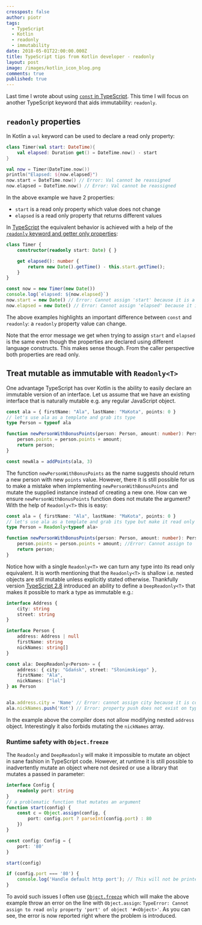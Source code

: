 ```yaml
---
crosspost: false
author: piotr
tags:
  - TypeScript
  - Kotlin
  - readonly
  - immutability
date: 2018-05-01T22:00:00.000Z
title: TypeScript tips from Kotlin developer - readonly
layout: post
image: /images/kotlin_icon_blog.png
comments: true
published: true
---
```

Last time I wrote about using [`const` in TypeScript](/blog/typescript-tips-from-kotlin-developer-const/). This time I will focus on another TypeScript keyword that aids immutability: `readonly`.

## `readonly` properties

In Kotlin a `val` keyword can be used to declare a read only property:

```kotlin
class Timer(val start: DateTime){
    val elapsed: Duration get() = DateTime.now() - start
}

val now = Timer(DateTime.now())
println("Elapsed: ${now.elapsed}") 
now.start = DateTime.now() // Error: Val cannot be reassigned
now.elapsed = DateTime.now() // Error: Val cannot be reassigned
```

In the above example we have 2 properties:

* `start` is a read only property which value does not change
* `elapsed` is a read only property that returns different values

In [TypeScript](https://www.typescriptlang.org/) the equivalent behavior is achieved with a help of the [`readonly` keyword and getter only properties](https://www.typescriptlang.org/docs/handbook/interfaces.html#readonly-properties):

```typescript
class Timer {
    constructor(readonly start: Date) { }

    get elapsed(): number {
        return new Date().getTime() - this.start.getTime();
    } 
}

const now = new Timer(new Date())
console.log(`elapsed: ${now.elapsed}`)
now.start = new Date() // Error: Cannot assign 'start' because it is a constant or a read-only 
now.elapsed = new Date() // Error: Cannot assign 'elapsed' because it is a constant or a read-only 
```

The above examples highlights an important difference between `const` and `readonly`: a `readonly` property value can change.

Note that the error message we get when trying to assign `start` and `elapsed` is the same even though the properties are declared using different language constructs. This makes sense though. From the caller perspective both properties are read only.

## Treat mutable as immutable with `Readonly<T>`

One advantage TypeScript has over Kotlin is the ability to easily declare an immutable version of an interface.
Let us assume that we have an existing interface that is naturally mutable e.g. any regular JavaScript object. 

```typescript
const ala = { firstName: "Ala", lastName: "MaKota", points: 0 }
// let's use ala as a template and grab its type
type Person = typeof ala

function newPersonWithBonusPoints(person: Person, amount: number): Person {
    person.points = person.points + amount;
    return person;
}

const newAla = addPoints(ala, 3)
```

The function `newPersonWithBonusPoints` as the name suggests should return a new person with new `points` value. However, there it is still possible for us to make a mistake when implementing `newPersonWithBonusPoints` and mutate the supplied instance instead of creating a new one. How can we ensure `newPersonWithBonusPoints` function does not mutate the argument? With the help of `Readonly<T>` this is easy:

```typescript
const ala = { firstName: "Ala", lastName: "MaKota", points: 0 }
// let's use ala as a template and grab its type but make it read only
type Person = Readonly<typeof ala>

function newPersonWithBonusPoints(person: Person, amount: number): Person {
    person.points = person.points + amount; //Error: Cannot assign to 'points' because it is a constant or a read-only property
    return person;
}
```

Notice how with a single `Readonly<T>` we can turn any type into its read only equivalent. It is worth mentioning that the `Readonly<T>` is shallow i.e. nested objects are still mutable unless explicitly stated otherwise. Thankfully version [TypeScript 2.8](https://github.com/Microsoft/TypeScript/pull/21316) introduced an ability to define a `DeepReadonly<T>` that makes it possible to mark a type as immutable e.g.:

```typescript
interface Address {
    city: string
    street: string
}

interface Person {
    address: Address | null
    firstName: string
    nickNames: string[]
}

const ala: DeepReadonly<Person> = {
    address: { city: "Gdańsk", street: "Słonimskiego" },
    firstName: "Ala",
    nickNames: ["lol"]
} as Person


ala.address.city = 'Name' // Error: cannot assign city because it is constant or readonly
ala.nickNames.push('Kot') // Error: property push does not exist on type DeepReadonlyArray<string>
```

In the example above the compiler does not allow modifying nested `address` object. Interestingly it also forbids mutating the `nickNames` array.

### Runtime safety with `Object.freeze`

The `Readonly` and `DeepReadonly` will make it impossible to mutate an object in sane fashion in TypeScript code. However, at runtime it is still possible to inadvertently mutate an object where not desired or use a library that mutates a passed in parameter:

```typescript
interface Config {
    readonly port: string
}
// a problematic function that mutates an argument
function start(config) { 
    const c = Object.assign(config, {
        port: config.port ? parseInt(config.port) : 80
    })
}

const config: Config = {
    port: '80'
}

start(config)

if (config.port === '80') { 
    console.log('Handle default http port'); // This will not be printed!
}
```

To avoid such issues I often use [`Object.freeze`](https://developer.mozilla.org/en-US/docs/Web/JavaScript/Reference/Global_Objects/Object/freeze) which will make the above example throw an error on the line with `Object.assign`: `TypeError: Cannot assign to read only property 'port' of object '#<Object>'`. As you can see, the error is now reported right where the problem is introduced.